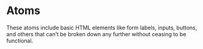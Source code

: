 # Atoms
These atoms include basic HTML elements like form labels, inputs, buttons, and others that can’t be broken down any further without ceasing to be functional.